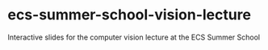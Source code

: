 # ecs-summer-school-vision-lecture
Interactive slides for the computer vision lecture at the ECS Summer School
